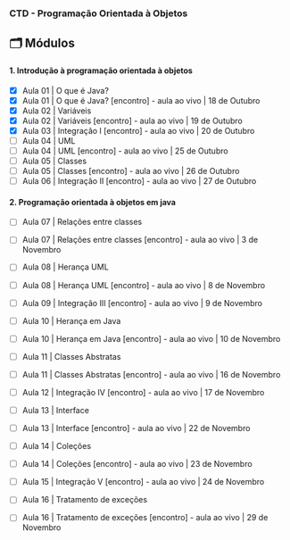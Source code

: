 ### CTD - Programação Orientada à Objetos
## 🗂 Módulos

#### 1. Introdução à programação orientada à objetos
- [x] Aula 01 | O que é Java?
- [x] Aula 01 | O que é Java? [encontro] - aula ao vivo | 18 de Outubro
- [x] Aula 02 | Variáveis
- [x] Aula 02 | Variáveis [encontro] - aula ao vivo | 19 de Outubro
- [x] Aula 03 | Integração I [encontro] - aula ao vivo | 20 de Outubro
- [ ] Aula 04 | UML
- [ ] Aula 04 | UML [encontro] - aula ao vivo | 25 de Outubro
- [ ] Aula 05 | Classes
- [ ] Aula 05 | Classes [encontro] - aula ao vivo | 26 de Outubro
- [ ] Aula 06 | Integração II [encontro] - aula ao vivo | 27 de Outubro

#### 2. Programação orientada à objetos em java
- [ ] Aula 07 | Relações entre classes
- [ ] Aula 07 | Relações entre classes [encontro] - aula ao vivo | 3 de Novembro
- [ ] Aula 08 | Herança UML
- [ ] Aula 08 | Herança UML [encontro] - aula ao vivo | 8 de Novembro
- [ ] Aula 09 | Integração III [encontro] - aula ao vivo | 9 de Novembro
- [ ] Aula 10 | Herança em Java
- [ ] Aula 10 | Herança em Java [encontro] - aula ao vivo | 10 de Novembro
- [ ] Aula 11 | Classes Abstratas 
- [ ] Aula 11 | Classes Abstratas [encontro] - aula ao vivo | 16 de Novembro 
- [ ] Aula 12 | Integração IV [encontro] - aula ao vivo | 17 de Novembro
- [ ] Aula 13 | Interface
- [ ] Aula 13 | Interface [encontro] - aula ao vivo | 22 de Novembro
- [ ] Aula 14 | Coleções
- [ ] Aula 14 | Coleções [encontro] - aula ao vivo | 23 de Novembro
- [ ] Aula 15 | Integração V [encontro] - aula ao vivo | 24 de Novembro
- [ ] Aula 16 | Tratamento de exceções 
- [ ] Aula 16 | Tratamento de exceções [encontro] - aula ao vivo | 29 de Novembro

